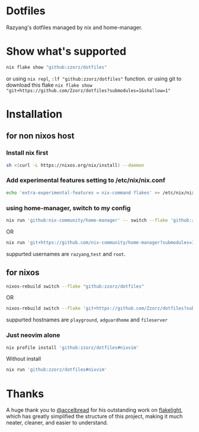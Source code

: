 # Dotfiles

Razyang's dotfiles managed by nix and home-manager.

# Show what's supported

```bash
nix flake show "github:zzorz/dotfiles"
```

or using `nix repl`, `:lf "github:zzorz/dotfiles"` function.
or using git to download this flake `nix flake show "git+https://github.com/Zzorz/dotfiles?submodules=1&shallow=1"`

# Installation

## for non nixos host

### Install nix first

```bash
sh <(curl -L https://nixos.org/nix/install) --daemon
```

### Add experimental features setting to /etc/nix/nix.conf

```bash
echo 'extra-experimental-features = nix-command flakes' >> /etc/nix/nix.conf
```

### using home-manager, switch to my config

```bash
nix run 'github:nix-community/home-manager' -- switch --flake 'github:zzorz/dotfiles'
```

OR

```bash
nix run 'git+https://github.com/nix-community/home-manager?submodules=1&shallow=1' -- switch --flake 'git+https://github.com/Zzorz/dotfiles?submodules=1&shallow=1'
```

suppurted usernames are `razyang`,`test` and `root`.

## for nixos

```bash
nixos-rebuild switch --flake "github:zzorz/dotfiles"
```

OR

```bash
nixos-rebuild switch --flake 'git+https://github.com/Zzorz/dotfiles?submodules=1&shallow=1'
```

suppurted hostnames are `playground`, `adguardhome` and `fileserver`

### Just neovim alone

```bash
nix profile install 'github:zzorz/dotfiles#nixvim'
```

Without install

```bash
nix run 'github:zzorz/dotfiles#nixvim'
```

# Thanks

A huge thank you to [@accelbread](https://github.com/accelbread) for his outstanding work on [flakelight](https://github.com/nix-community/flakelight), which has greatly simplified the structure of this project, making it much neater, cleaner, and easier to understand.

